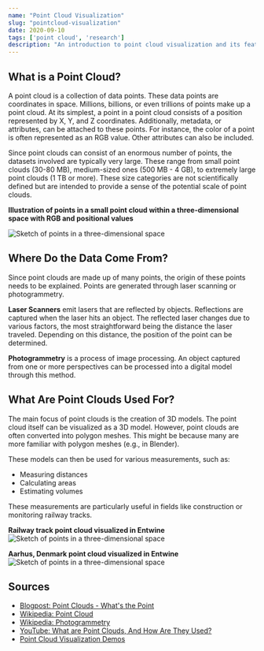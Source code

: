 ```yaml
---
name: "Point Cloud Visualization"
slug: "pointcloud-visualization"
date: 2020-09-10
tags: ['point cloud', 'research']
description: "An introduction to point cloud visualization and its features."
---
```


## What is a Point Cloud?

A point cloud is a collection of data points. These data points are coordinates in space. Millions, billions, or even trillions of points make up a point cloud. At its simplest, a point in a point cloud consists of a position represented by X, Y, and Z coordinates. Additionally, metadata, or attributes, can be attached to these points. For instance, the color of a point is often represented as an RGB value. Other attributes can also be included.

Since point clouds can consist of an enormous number of points, the datasets involved are typically very large. These range from small point clouds (30-80 MB), medium-sized ones (500 MB - 4 GB), to extremely large point clouds (1 TB or more). These size categories are not scientifically defined but are intended to provide a sense of the potential scale of point clouds.

**Illustration of points in a small point cloud within a three-dimensional space with RGB and positional values**


<img src="https://cybersocke.com/assets/blog/img/pointcloud-visualization/screen_descripted.png" 
alt="Sketch of points in a three-dimensional space" style="max-width: 100%; height: auto;">


## Where Do the Data Come From?

Since point clouds are made up of many points, the origin of these points needs to be explained. Points are generated through laser scanning or photogrammetry.

**Laser Scanners** emit lasers that are reflected by objects. Reflections are captured when the laser hits an object. The reflected laser changes due to various factors, the most straightforward being the distance the laser traveled. Depending on this distance, the position of the point can be determined.

**Photogrammetry** is a process of image processing. An object captured from one or more perspectives can be processed into a digital model through this method.

## What Are Point Clouds Used For?

The main focus of point clouds is the creation of 3D models. The point cloud itself can be visualized as a 3D model. However, point clouds are often converted into polygon meshes. This might be because many are more familiar with polygon meshes (e.g., in Blender).

These models can then be used for various measurements, such as:
- Measuring distances
- Calculating areas
- Estimating volumes

These measurements are particularly useful in fields like construction or monitoring railway tracks.

**Railway track point cloud visualized in Entwine**
<img src="https://cybersocke.com/assets/blog/img/pointcloud-visualization/railway-entwine-potree-screenshot.png" 
alt="Sketch of points in a three-dimensional space" style="max-width: 100%; height: auto;">


**Aarhus, Denmark point cloud visualized in Entwine**
<img src="https://cybersocke.com/assets/blog/img/pointcloud-visualization/entwine-potree-screenshot.png" 
alt="Sketch of points in a three-dimensional space" style="max-width: 100%; height: auto;">

## Sources

- [Blogpost: Point Clouds - What's the Point](https://blog.bricsys.com/point-clouds-whats-the-point/)
- [Wikipedia: Point Cloud](https://en.wikipedia.org/wiki/Point_cloud)
- [Wikipedia: Photogrammetry](https://en.wikipedia.org/wiki/Photogrammetry)
- [YouTube: What are Point Clouds, And How Are They Used?](https://www.youtube.com/watch?v=yXCkyuo8bcs)
- [Point Cloud Visualization Demos](https://potree.entwine.io/)

